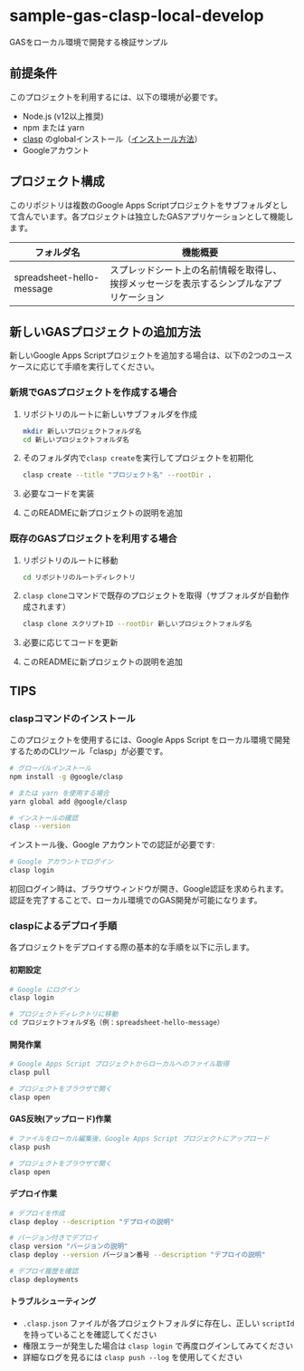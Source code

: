 # sample-gas-clasp-local-develop

GASをローカル環境で開発する検証サンプル

## 前提条件

このプロジェクトを利用するには、以下の環境が必要です。

- Node.js (v12以上推奨)
- npm または yarn
- [clasp](https://github.com/google/clasp) のglobalインストール（[インストール方法](#claspコマンドのインストール)）
- Googleアカウント

## プロジェクト構成

このリポジトリは複数のGoogle Apps Scriptプロジェクトをサブフォルダとして含んでいます。各プロジェクトは独立したGASアプリケーションとして機能します。

|        フォルダ名         |                                         機能概要                                         |
| ------------------------- | ---------------------------------------------------------------------------------------- |
| spreadsheet-hello-message | スプレッドシート上の名前情報を取得し、挨拶メッセージを表示するシンプルなアプリケーション |

## 新しいGASプロジェクトの追加方法

新しいGoogle Apps Scriptプロジェクトを追加する場合は、以下の2つのユースケースに応じて手順を実行してください。

### 新規でGASプロジェクトを作成する場合

1. リポジトリのルートに新しいサブフォルダを作成
   ```bash
   mkdir 新しいプロジェクトフォルダ名
   cd 新しいプロジェクトフォルダ名
   ```

2. そのフォルダ内で`clasp create`を実行してプロジェクトを初期化
   ```bash
   clasp create --title "プロジェクト名" --rootDir .
   ```

3. 必要なコードを実装

4. このREADMEに新プロジェクトの説明を追加

### 既存のGASプロジェクトを利用する場合

1. リポジトリのルートに移動
   ```bash
   cd リポジトリのルートディレクトリ
   ```

2. `clasp clone`コマンドで既存のプロジェクトを取得（サブフォルダが自動作成されます）
   ```bash
   clasp clone スクリプトID --rootDir 新しいプロジェクトフォルダ名
   ```

3. 必要に応じてコードを更新

4. このREADMEに新プロジェクトの説明を追加

## TIPS

### claspコマンドのインストール

このプロジェクトを使用するには、Google Apps Script をローカル環境で開発するためのCLIツール「clasp」が必要です。

```bash
# グローバルインストール
npm install -g @google/clasp

# または yarn を使用する場合
yarn global add @google/clasp

# インストールの確認
clasp --version
```

インストール後、Google アカウントでの認証が必要です:

```bash
# Google アカウントでログイン
clasp login
```

初回ログイン時は、ブラウザウィンドウが開き、Google認証を求められます。認証を完了することで、ローカル環境でのGAS開発が可能になります。

### claspによるデプロイ手順

各プロジェクトをデプロイする際の基本的な手順を以下に示します。

#### 初期設定

```bash
# Google にログイン
clasp login

# プロジェクトディレクトリに移動
cd プロジェクトフォルダ名（例：spreadsheet-hello-message）
```

#### 開発作業

```bash
# Google Apps Script プロジェクトからローカルへのファイル取得
clasp pull

# プロジェクトをブラウザで開く
clasp open
```

#### GAS反映(アップロード)作業

```bash
# ファイルをローカル編集後、Google Apps Script プロジェクトにアップロード
clasp push

# プロジェクトをブラウザで開く
clasp open
```

#### デプロイ作業

```bash
# デプロイを作成
clasp deploy --description "デプロイの説明"

# バージョン付きでデプロイ
clasp version "バージョンの説明"
clasp deploy --version バージョン番号 --description "デプロイの説明"

# デプロイ履歴を確認
clasp deployments
```

#### トラブルシューティング

- `.clasp.json` ファイルが各プロジェクトフォルダに存在し、正しい `scriptId` を持っていることを確認してください
- 権限エラーが発生した場合は `clasp login` で再度ログインしてみてください
- 詳細なログを見るには `clasp push --log` を使用してください
